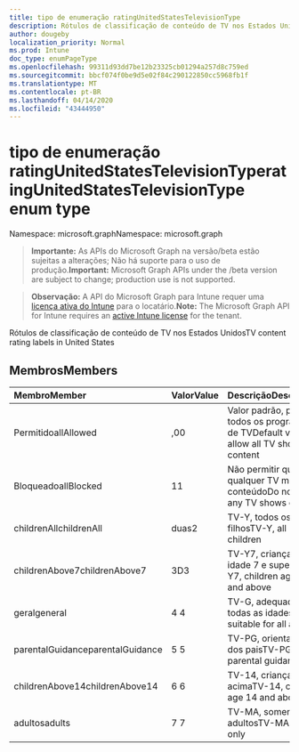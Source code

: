```yaml
---
title: tipo de enumeração ratingUnitedStatesTelevisionType
description: Rótulos de classificação de conteúdo de TV nos Estados Unidos
author: dougeby
localization_priority: Normal
ms.prod: Intune
doc_type: enumPageType
ms.openlocfilehash: 99311d93dd7be12b23325cb01294a257d8c759ed
ms.sourcegitcommit: bbcf074f0be9d5e02f84c290122850cc5968fb1f
ms.translationtype: MT
ms.contentlocale: pt-BR
ms.lasthandoff: 04/14/2020
ms.locfileid: "43444950"
---
```

# <a name="ratingunitedstatestelevisiontype-enum-type"></a><span data-ttu-id="9529d-103">tipo de enumeração ratingUnitedStatesTelevisionType</span><span class="sxs-lookup"><span data-stu-id="9529d-103">ratingUnitedStatesTelevisionType enum type</span></span>

<span data-ttu-id="9529d-104">Namespace: microsoft.graph</span><span class="sxs-lookup"><span data-stu-id="9529d-104">Namespace: microsoft.graph</span></span>

> <span data-ttu-id="9529d-105">**Importante:** As APIs do Microsoft Graph na versão/beta estão sujeitas a alterações; Não há suporte para o uso de produção.</span><span class="sxs-lookup"><span data-stu-id="9529d-105">**Important:** Microsoft Graph APIs under the /beta version are subject to change; production use is not supported.</span></span>

> <span data-ttu-id="9529d-106">**Observação:** A API do Microsoft Graph para Intune requer uma [licença ativa do Intune](https://go.microsoft.com/fwlink/?linkid=839381) para o locatário.</span><span class="sxs-lookup"><span data-stu-id="9529d-106">**Note:** The Microsoft Graph API for Intune requires an [active Intune license](https://go.microsoft.com/fwlink/?linkid=839381) for the tenant.</span></span>

<span data-ttu-id="9529d-107">Rótulos de classificação de conteúdo de TV nos Estados Unidos</span><span class="sxs-lookup"><span data-stu-id="9529d-107">TV content rating labels in United States</span></span>

## <a name="members"></a><span data-ttu-id="9529d-108">Membros</span><span class="sxs-lookup"><span data-stu-id="9529d-108">Members</span></span>
|<span data-ttu-id="9529d-109">Membro</span><span class="sxs-lookup"><span data-stu-id="9529d-109">Member</span></span>|<span data-ttu-id="9529d-110">Valor</span><span class="sxs-lookup"><span data-stu-id="9529d-110">Value</span></span>|<span data-ttu-id="9529d-111">Descrição</span><span class="sxs-lookup"><span data-stu-id="9529d-111">Description</span></span>|
|:---|:---|:---|
|<span data-ttu-id="9529d-112">Permitido</span><span class="sxs-lookup"><span data-stu-id="9529d-112">allAllowed</span></span>|<span data-ttu-id="9529d-113">,0</span><span class="sxs-lookup"><span data-stu-id="9529d-113">0</span></span>|<span data-ttu-id="9529d-114">Valor padrão, permitir todos os programas de TV</span><span class="sxs-lookup"><span data-stu-id="9529d-114">Default value, allow all TV shows content</span></span>|
|<span data-ttu-id="9529d-115">Bloqueado</span><span class="sxs-lookup"><span data-stu-id="9529d-115">allBlocked</span></span>|<span data-ttu-id="9529d-116">1</span><span class="sxs-lookup"><span data-stu-id="9529d-116">1</span></span>|<span data-ttu-id="9529d-117">Não permitir que qualquer TV mostre conteúdo</span><span class="sxs-lookup"><span data-stu-id="9529d-117">Do not allow any TV shows content</span></span>|
|<span data-ttu-id="9529d-118">childrenAll</span><span class="sxs-lookup"><span data-stu-id="9529d-118">childrenAll</span></span>|<span data-ttu-id="9529d-119">duas</span><span class="sxs-lookup"><span data-stu-id="9529d-119">2</span></span>|<span data-ttu-id="9529d-120">TV-Y, todos os filhos</span><span class="sxs-lookup"><span data-stu-id="9529d-120">TV-Y, all children</span></span>|
|<span data-ttu-id="9529d-121">childrenAbove7</span><span class="sxs-lookup"><span data-stu-id="9529d-121">childrenAbove7</span></span>|<span data-ttu-id="9529d-122">3D</span><span class="sxs-lookup"><span data-stu-id="9529d-122">3</span></span>|<span data-ttu-id="9529d-123">TV-Y7, crianças da idade 7 e superior</span><span class="sxs-lookup"><span data-stu-id="9529d-123">TV-Y7, children age 7 and above</span></span>|
|<span data-ttu-id="9529d-124">geral</span><span class="sxs-lookup"><span data-stu-id="9529d-124">general</span></span>|<span data-ttu-id="9529d-125">4 </span><span class="sxs-lookup"><span data-stu-id="9529d-125">4</span></span>|<span data-ttu-id="9529d-126">TV-G, adequada para todas as idades</span><span class="sxs-lookup"><span data-stu-id="9529d-126">TV-G, suitable for all ages</span></span>|
|<span data-ttu-id="9529d-127">parentalGuidance</span><span class="sxs-lookup"><span data-stu-id="9529d-127">parentalGuidance</span></span>|<span data-ttu-id="9529d-128">5 </span><span class="sxs-lookup"><span data-stu-id="9529d-128">5</span></span>|<span data-ttu-id="9529d-129">TV-PG, orientação dos pais</span><span class="sxs-lookup"><span data-stu-id="9529d-129">TV-PG, parental guidance</span></span>|
|<span data-ttu-id="9529d-130">childrenAbove14</span><span class="sxs-lookup"><span data-stu-id="9529d-130">childrenAbove14</span></span>|<span data-ttu-id="9529d-131">6 </span><span class="sxs-lookup"><span data-stu-id="9529d-131">6</span></span>|<span data-ttu-id="9529d-132">TV-14, crianças 14 e acima</span><span class="sxs-lookup"><span data-stu-id="9529d-132">TV-14, children age 14 and above</span></span>|
|<span data-ttu-id="9529d-133">adultos</span><span class="sxs-lookup"><span data-stu-id="9529d-133">adults</span></span>|<span data-ttu-id="9529d-134">7 </span><span class="sxs-lookup"><span data-stu-id="9529d-134">7</span></span>|<span data-ttu-id="9529d-135">TV-MA, somente adultos</span><span class="sxs-lookup"><span data-stu-id="9529d-135">TV-MA, adults only</span></span>|



